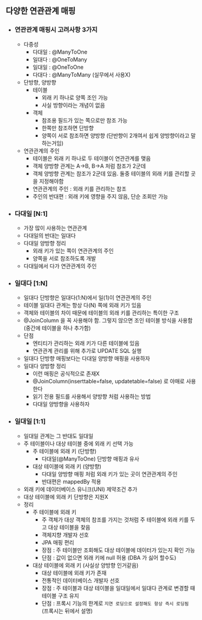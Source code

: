 ## 다양한 연관관계 매핑

* ### 연관관계 매핑시 고려사항 3가지
    * 다중성
        * 다대일 : @ManyToOne
        * 일대다 : @OneToMany
        * 일대일 : @OneToOne
        * 다대다 : @ManyToMany (실무에서 사용X)
    * 단방향, 양방향
        * 테이블
            * 외래 키 하나로 양쪽 조인 가능
            * 사실 방향이라는 개념이 없음
        * 객체
            * 참조용 필드가 있는 쪽으로만 참조 가능
            * 한쪽만 참조하면 단방향
            * 양쪽이 서로 참조하면 양방향 (단반향이 2개여서 쉽게 양방향이라고 말하는거임)
    * 연관관계의 주인
        * 테이블은 외래 키 하나로 두 테이블이 연관관계를 맺음
        * 객체 양방향 관계는 A->B, B->A 처럼 참조가 2군데
        * 객체 양방향 관계는 참조가 2군데 있음. 둘중 테이블의 외래 키를 관리할 곳을 지정해야함
        * 연관관계의 주인 : 외래 키를 관리하는 참조
        * 주인의 반대편 : 외래 키에 영향을 주지 않음, 단순 조회만 가능
    

* ### 다대일 [N:1]
    * 가장 많이 사용하는 연관관계
    * 다대일의 반대는 일대다
    * 다대일 양방향 정리
        * 외래 키가 있는 쪽이 연관관계의 주인
        * 양쪽을 서로 참조하도록 개발
    * 다대일에서 다가 연관관계의 주인
    
* ### 일대다 [1:N]
    * 일대다 단방향은 일대다(1:N)에서 일(1)이 연관관계의 주인
    * 테이블 일대다 관계는 항상 다(N) 쪽에 외래 키가 있음
    * 객체와 테이블의 차이 때문에 테이블의 외래 키를 관리하는 특이한 구조
    * @JoinColumn 을 꼭 사용해야 함. 그렇지 않으면 조인 테이블 방식을 사용함(중간에 테이블을 하나 추가함)
    * 단점
        * 엔티티가 관리하는 외래 키가 다른 테이블에 있음
        * 연관관계 관리를 위해 추가로 UPDATE SQL 실행
    * 일대다 단방향 매핑보다는 다대일 양방향 매핑을 사용하자
    * 일대다 양방향 정리
        * 이런 매핑은 공식적으로 존재X
        * @JoinColumn(inserttable=false, updatetable=false) 로 야매로 사용한다
        * 읽기 전용 필드를 사용해서 양방향 처럼 사용하는 방법
        * 다대일 양방향을 사용하자
    

* ### 일대일 [1:1]
    * 일대일 관계는 그 반대도 일대일
    * 주 테이블이나 대상 테이블 중에 외래 키 선택 가능
        * 주 테이블에 외래 키 (단방향)
            * 다대일(@ManyToOne) 단방향 매핑과 유사
        * 대상 테이블에 외래 키 (양방향)
            * 다대일 양방향 매핑 처럼 외래 키가 있는 곳이 연관관계의 주인
            * 반대편은 mappedBy 적용
    * 외래 키에 데이터베이스 유니크(UNI) 제약조건 추가
    * 대상 테이블에 외래 키 단방향은 지원X
    * 정리
        * 주 테이블에 외래 키
            * 주 객체가 대상 객체의 참조를 가지는 것처럼 주 테이블에 외래 키를 두고 대상 테이블을 찾음
            * 객체지향 개발자 선호
            * JPA 매핑 편리
            * 장점 : 주 테이블만 조회해도 대상 테이블에 데이터가 있는지 확인 가능
            * 단점 : 값이 없으면 외래 키에 null 허용 (DBA 가 싫어 할수도)
        * 대상 테이블에 외래 키 (사실상 양방향 인거같음)
            * 대상 테이블에 외래 키가 존재
            * 전통적인 데이터베이스 개발자 선호
            * 장점 : 주 테이블과 대상 테이블을 일대일에서 일대다 관계로 변경할 때 테이블 구조 유지
            * 단점 : 프록시 기능의 한계로 ```지연 로딩으로 설정해도 항상 즉시 로딩됨``` (프록시는 뒤에서 설명)
    